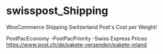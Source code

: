 # swisspost_Shipping
WooCommerce Shipping Switzerland Post's Cost per Weight!


PostPacEconomy  -PostPacPriority -Swiss Express
Prices https://www.post.ch/de/pakete-versenden/pakete-inland
